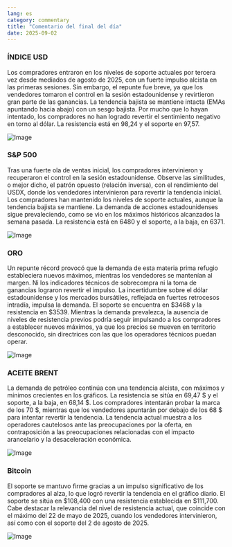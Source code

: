 ```yaml
---
lang: es
category: commentary
title: "Comentario del final del día"
date: 2025-09-02
---
```


### ÍNDICE USD

Los compradores entraron en los niveles de soporte actuales por tercera vez desde mediados de agosto de 2025, con un fuerte impulso alcista en las primeras sesiones. Sin embargo, el repunte fue breve, ya que los vendedores tomaron el control en la sesión estadounidense y revirtieron gran parte de las ganancias. La tendencia bajista se mantiene intacta (EMAs apuntando hacia abajo) con un sesgo bajista. Por mucho que lo hayan intentado, los compradores no han logrado revertir el sentimiento negativo en torno al dólar. La resistencia está en 98,24 y el soporte en 97,57.

![Image](https://markleighedu.github.io/img/Sep-2025/02-Sep-2025/usdindex.jpg)

### S&P 500

Tras una fuerte ola de ventas inicial, los compradores intervinieron y recuperaron el control en la sesión estadounidense. Observe las similitudes, o mejor dicho, el patrón opuesto (relación inversa), con el rendimiento del USDX, donde los vendedores intervinieron para revertir la tendencia inicial. Los compradores han mantenido los niveles de soporte actuales, aunque la tendencia bajista se mantiene. La demanda de acciones estadounidenses sigue prevaleciendo, como se vio en los máximos históricos alcanzados la semana pasada. La resistencia está en 6480 y el soporte, a la baja, en 6371.

![Image](https://markleighedu.github.io/img/Sep-2025/02-Sep-2025/sp500.jpg)

### ORO

Un repunte récord provocó que la demanda de esta materia prima refugio estableciera nuevos máximos, mientras los vendedores se mantenían al margen. Ni los indicadores técnicos de sobrecompra ni la toma de ganancias lograron revertir el impulso. La incertidumbre sobre el dólar estadounidense y los mercados bursátiles, reflejada en fuertes retrocesos intradía, impulsa la demanda. El soporte se encuentra en $3468 y la resistencia en $3539. Mientras la demanda prevalezca, la ausencia de niveles de resistencia previos podría seguir impulsando a los compradores a establecer nuevos máximos, ya que los precios se mueven en territorio desconocido, sin directrices con las que los operadores técnicos puedan operar.

![Image](https://markleighedu.github.io/img/Sep-2025/02-Sep-2025/gold.jpg)

### ACEITE BRENT

La demanda de petróleo continúa con una tendencia alcista, con máximos y mínimos crecientes en los gráficos. La resistencia se sitúa en 69,47 $ y el soporte, a la baja, en 68,14 $. Los compradores intentarán probar la marca de los 70 $, mientras que los vendedores apuntarán por debajo de los 68 $ para intentar revertir la tendencia. La tendencia actual muestra a los operadores cautelosos ante las preocupaciones por la oferta, en contraposición a las preocupaciones relacionadas con el impacto arancelario y la desaceleración económica.

![Image](https://markleighedu.github.io/img/Sep-2025/02-Sep-2025/brentoil.jpg)

### Bitcoin

El soporte se mantuvo firme gracias a un impulso significativo de los compradores al alza, lo que logró revertir la tendencia en el gráfico diario. El soporte se sitúa en $108,400 con una resistencia establecida en $111,700. Cabe destacar la relevancia del nivel de resistencia actual, que coincide con el máximo del 22 de mayo de 2025, cuando los vendedores intervinieron, así como con el soporte del 2 de agosto de 2025.

![Image](https://markleighedu.github.io/img/Sep-2025/02-Sep-2025/bitcoin.jpg)

